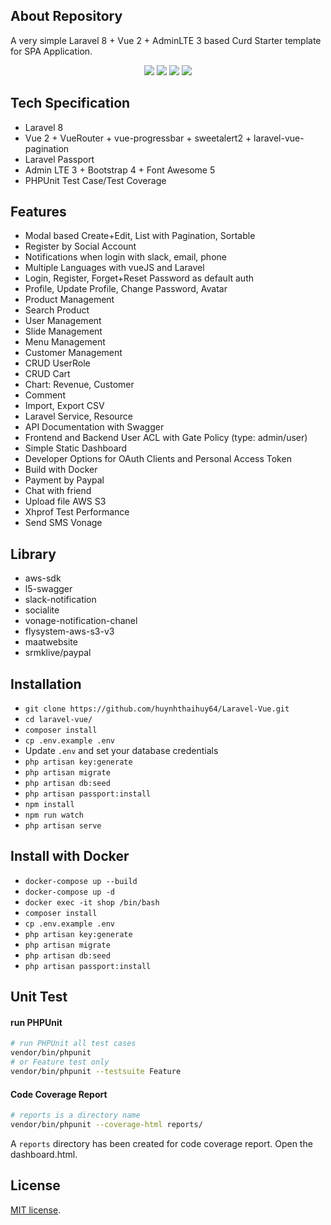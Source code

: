

## About Repository

A very simple Laravel 8 + Vue 2 + AdminLTE 3 based Curd Starter template for SPA Application.
<p align="center">
<img src="https://i.imgur.com/mZAHbUL.png">
<img src="https://i.imgur.com/3hhoQnq.png">
<img src="https://i.imgur.com/aHtQkYl.png">
<img src="https://i.imgur.com/V7OuwLn.png">
</p>

## Tech Specification

- Laravel 8
- Vue 2 + VueRouter + vue-progressbar + sweetalert2 + laravel-vue-pagination
- Laravel Passport
- Admin LTE 3 + Bootstrap 4 + Font Awesome 5
- PHPUnit Test Case/Test Coverage

## Features

- Modal based Create+Edit, List with Pagination, Sortable
- Register by Social Account
- Notifications when login with slack, email, phone
- Multiple Languages with vueJS and Laravel
- Login, Register, Forget+Reset Password as default auth
- Profile, Update Profile, Change Password, Avatar
- Product Management 
- Search Product
- User Management
- Slide Management
- Menu Management
- Customer Management
- CRUD UserRole
- CRUD Cart
- Chart: Revenue, Customer
- Comment
- Import, Export CSV
- Laravel Service, Resource
- API Documentation with Swagger
- Frontend and Backend User ACL with Gate Policy (type: admin/user)
- Simple Static Dashboard
- Developer Options for OAuth Clients and Personal Access Token
- Build with Docker
- Payment by Paypal
- Chat with friend
- Upload file AWS S3
- Xhprof Test Performance
- Send SMS Vonage

## Library

- aws-sdk
- l5-swagger
- slack-notification
- socialite
- vonage-notification-chanel
- flysystem-aws-s3-v3
- maatwebsite
- srmklive/paypal

## Installation

- `git clone https://github.com/huynhthaihuy64/Laravel-Vue.git`
- `cd laravel-vue/`
- `composer install`
- `cp .env.example .env`
- Update `.env` and set your database credentials
- `php artisan key:generate`
- `php artisan migrate`
- `php artisan db:seed`
- `php artisan passport:install`
- `npm install`
- `npm run watch`
- `php artisan serve`

## Install with Docker

- `docker-compose up --build`
- `docker-compose up -d`
- `docker exec -it shop /bin/bash`
- `composer install`
- `cp .env.example .env`
- `php artisan key:generate`
- `php artisan migrate`
- `php artisan db:seed`
- `php artisan passport:install`

## Unit Test

#### run PHPUnit

```bash
# run PHPUnit all test cases
vendor/bin/phpunit
# or Feature test only
vendor/bin/phpunit --testsuite Feature
```

#### Code Coverage Report

```bash
# reports is a directory name
vendor/bin/phpunit --coverage-html reports/
```
A `reports` directory has been created for code coverage report. Open the dashboard.html.


## License

[MIT license](https://opensource.org/licenses/MIT).
